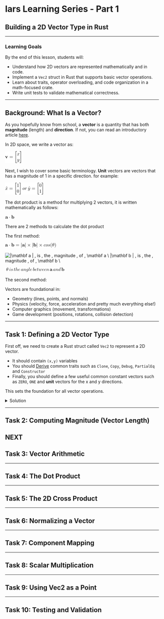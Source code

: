 # lars Learning Series - Part 1
## Building a 2D Vector Type in Rust

---

###  Learning Goals
By the end of this lesson, students will:

- Understand how 2D vectors are represented mathematically and in code.  
- Implement a `Vec2` struct in Rust that supports basic vector operations.  
- Learn about traits, operator overloading, and code organization in a math-focused crate.  
- Write unit tests to validate mathematical correctness.  

---

## Background: What Is a Vector?

As you hopefully know from school, a **vector** is a quantity that has both **magnitude** (length) and **direction**. If not, you can read an introductory article [here](https://www.mathsisfun.com/algebra/vectors.html).

In 2D space, we write a vector as:

![\mathbf v = \begin{bmatrix} x \\ y \\ \end{bmatrix}](./equations/vec2/Vector_definition.png)

Next, I wish to cover some basic terminology.
**Unit** vectors are vectors that has a magnitude of 1 in a specific direction. for example:

![\hat x = \begin{bmatrix} 1 \\ 0 \\ \end{bmatrix}](./equations/vec2/hat_definition.png)

The dot product is a method for multiplying 2 vectors, it is written mathematically as follows:

![\mathbf a \cdot \mathbf b](./equations/vec2/adotb.png)

There are 2 methods to calculate the dot product

The first method:

![\mathbf a \cdot \mathbf b = |\mathbf a | \times |\mathbf b| \times cos(\theta)](./equations/vec2/dot_product_1.png)

![|\mathbf a | \, is \, the \, magnitude \, of  \, \mathbf a \\
|\mathbf b | \, is \, the \, magnitude \, of  \, \mathbf b \\](equations/vec2/dot%20product_1_1.png)

![\theta \, is \, the \, angle \, between \, \mathbf a \, and \, \mathbf b](equations/vec2/dot_product_1_2.png)

The second method:



Vectors are foundational in:
- Geometry (lines, points, and normals)  
- Physics (velocity, force, acceleration and pretty much everything else!)  
- Computer graphics (movement, transformations)  
- Game development (positions, rotations, collision detection)

---

##  Task 1: Defining a 2D Vector Type

First off, we need to create a Rust struct called `Vec2` to represent a 2D vector.
- It should contain `(x,y)` variables
- You should [Derive](https://doc.rust-lang.org/rust-by-example/trait/derive.html) common traits such as `Clone`, `Copy`, `Debug`, `PartialEq` and `Constructor`
- Finally, you should define a few useful common constant vectors such as `ZERO`, `ONE` and **unit** vectors for the x and y directions.


This sets the foundation for all vector operations.
<details>
<summary>Solution</summary>

```rust
#[derive(Add, Sub, Div, Mul, Neg, Clone, Copy, Debug, PartialEq, PartialOrd, Constructor)]
pub struct Vec2 {
pub x: f64,
pub y: f64,
}


impl Vec2 {
pub const ZERO: Vec2 = Vec2 { x: 0.0, y: 0.0 };
pub const ONE: Vec2 = Vec2 { x: 1.0, y: 1.0 };
pub const UNIT_X: Vec2 = Vec2 { x: 1.0, y: 0.0 };
pub const UNIT_Y: Vec2 = Vec2 { x: 0.0, y: 1.0 };
}
``` 
</details>


---

##  Task 2: Computing Magnitude (Vector Length)
NEXT
---
##  Task 3: Vector Arithmetic

---

##  Task 4: The Dot Product

---

##  Task 5: The 2D Cross Product


---

##  Task 6: Normalizing a Vector


---

##  Task 7: Component Mapping

---

##  Task 8: Scalar Multiplication

---

##  Task 9: Using Vec2 as a Point


---

##  Task 10: Testing and Validation



